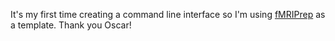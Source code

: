 It's my first time creating a command line interface so I'm using [fMRIPrep](https://github.com/nipreps/fmriprep/tree/master/fmriprep/cli) as a template. Thank you Oscar!

